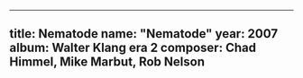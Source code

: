 
---
title: Nematode
name: "Nematode"
year:  2007
album: Walter Klang era 2
composer: Chad Himmel, Mike Marbut, Rob Nelson
---

